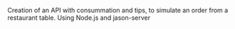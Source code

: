 
Creation of an API with consummation and tips, to simulate an order from a restaurant table.
Using Node.js and jason-server
